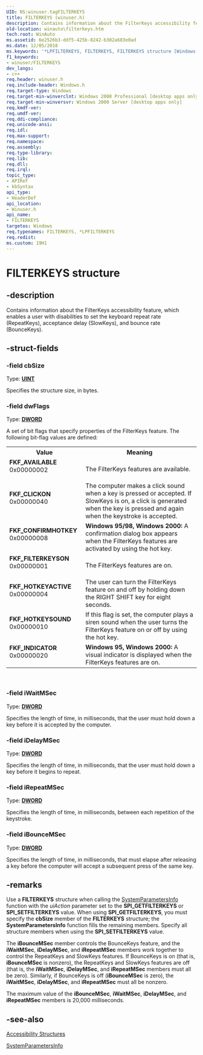 ```yaml
---
UID: NS:winuser.tagFILTERKEYS
title: FILTERKEYS (winuser.h)
description: Contains information about the FilterKeys accessibility feature, which enables a user with disabilities to set the keyboard repeat rate (RepeatKeys), acceptance delay (SlowKeys), and bounce rate (BounceKeys).
old-location: winauto\filterkeys.htm
tech.root: WinAuto
ms.assetid: 6e2526b3-ddf5-425b-8242-b302a683e0ad
ms.date: 12/05/2018
ms.keywords: '*LPFILTERKEYS, FILTERKEYS, FILTERKEYS structure [Windows Accessibility], FKF_AVAILABLE, FKF_CLICKON, FKF_CONFIRMHOTKEY, FKF_FILTERKEYSON, FKF_HOTKEYACTIVE, FKF_HOTKEYSOUND, FKF_INDICATOR, LPFILTERKEYS, LPFILTERKEYS structure pointer [Windows Accessibility], _win32_FILTERKEYS_str, msaa.filterkeys, tagFILTERKEYS, winauto.filterkeys, winuser/FILTERKEYS, winuser/LPFILTERKEYS'
f1_keywords:
- winuser/FILTERKEYS
dev_langs:
- c++
req.header: winuser.h
req.include-header: Windows.h
req.target-type: Windows
req.target-min-winverclnt: Windows 2000 Professional [desktop apps only]
req.target-min-winversvr: Windows 2000 Server [desktop apps only]
req.kmdf-ver: 
req.umdf-ver: 
req.ddi-compliance: 
req.unicode-ansi: 
req.idl: 
req.max-support: 
req.namespace: 
req.assembly: 
req.type-library: 
req.lib: 
req.dll: 
req.irql: 
topic_type:
- APIRef
- kbSyntax
api_type:
- HeaderDef
api_location:
- Winuser.h
api_name:
- FILTERKEYS
targetos: Windows
req.typenames: FILTERKEYS, *LPFILTERKEYS
req.redist: 
ms.custom: 19H1
---
```


# FILTERKEYS structure


## -description


Contains information about the FilterKeys accessibility feature, which enables a user with disabilities to set the keyboard repeat rate (RepeatKeys), acceptance delay (SlowKeys), and bounce rate (BounceKeys).
      


## -struct-fields




### -field cbSize

Type: <b><a href="https://docs.microsoft.com/windows/desktop/WinProg/windows-data-types">UINT</a></b>

Specifies the structure size, in bytes.


### -field dwFlags

Type: <b><a href="https://docs.microsoft.com/windows/desktop/WinProg/windows-data-types">DWORD</a></b>


A set of bit flags that specify properties of the FilterKeys feature. The following bit-flag values are defined:



<table>
<tr>
<th>Value</th>
<th>Meaning</th>
</tr>
<tr>
<td width="40%"><a id="FKF_AVAILABLE"></a><a id="fkf_available"></a><dl>
<dt><b>FKF_AVAILABLE</b></dt>
<dt>0x00000002</dt>
</dl>
</td>
<td width="60%">
The FilterKeys features are available.

</td>
</tr>
<tr>
<td width="40%"><a id="FKF_CLICKON"></a><a id="fkf_clickon"></a><dl>
<dt><b>FKF_CLICKON</b></dt>
<dt>0x00000040</dt>
</dl>
</td>
<td width="60%">
The computer makes a click sound when a key is pressed or accepted. If SlowKeys is on, a click is generated when the key is pressed and again when the keystroke is accepted.

</td>
</tr>
<tr>
<td width="40%"><a id="FKF_CONFIRMHOTKEY"></a><a id="fkf_confirmhotkey"></a><dl>
<dt><b>FKF_CONFIRMHOTKEY</b></dt>
<dt>0x00000008</dt>
</dl>
</td>
<td width="60%">
<b>Windows 95/98, Windows 2000:</b> A confirmation dialog box appears when the FilterKeys features are activated by using the hot key.

</td>
</tr>
<tr>
<td width="40%"><a id="FKF_FILTERKEYSON"></a><a id="fkf_filterkeyson"></a><dl>
<dt><b>FKF_FILTERKEYSON</b></dt>
<dt>0x00000001</dt>
</dl>
</td>
<td width="60%">
The FilterKeys features are on.

</td>
</tr>
<tr>
<td width="40%"><a id="FKF_HOTKEYACTIVE"></a><a id="fkf_hotkeyactive"></a><dl>
<dt><b>FKF_HOTKEYACTIVE</b></dt>
<dt>0x00000004</dt>
</dl>
</td>
<td width="60%">
The user can turn the FilterKeys feature on and off by holding down the RIGHT SHIFT key for eight seconds.

</td>
</tr>
<tr>
<td width="40%"><a id="FKF_HOTKEYSOUND"></a><a id="fkf_hotkeysound"></a><dl>
<dt><b>FKF_HOTKEYSOUND</b></dt>
<dt>0x00000010</dt>
</dl>
</td>
<td width="60%">
If this flag is set, the computer plays a siren sound when the user turns the FilterKeys feature on or off by using the hot key.

</td>
</tr>
<tr>
<td width="40%"><a id="FKF_INDICATOR"></a><a id="fkf_indicator"></a><dl>
<dt><b>FKF_INDICATOR</b></dt>
<dt>0x00000020</dt>
</dl>
</td>
<td width="60%">
<b>Windows 95, Windows 2000:</b> A visual indicator is displayed when the FilterKeys features are on.

</td>
</tr>
</table>
 


### -field iWaitMSec

Type: <b><a href="https://docs.microsoft.com/windows/desktop/WinProg/windows-data-types">DWORD</a></b>

Specifies the length of time, in milliseconds, that the user must hold down a key before it is accepted by the computer.


### -field iDelayMSec

Type: <b><a href="https://docs.microsoft.com/windows/desktop/WinProg/windows-data-types">DWORD</a></b>

Specifies the length of time, in milliseconds, that the user must hold down a key before it begins to repeat.


### -field iRepeatMSec

Type: <b><a href="https://docs.microsoft.com/windows/desktop/WinProg/windows-data-types">DWORD</a></b>

Specifies the length of time, in milliseconds, between each repetition of the keystroke.


### -field iBounceMSec

Type: <b><a href="https://docs.microsoft.com/windows/desktop/WinProg/windows-data-types">DWORD</a></b>

Specifies the length of time, in milliseconds, that must elapse after releasing a key before the computer will accept a subsequent press of the same key.


## -remarks



Use a <b>FILTERKEYS</b> structure when calling the <a href="https://docs.microsoft.com/windows/desktop/api/winuser/nf-winuser-systemparametersinfoa">SystemParametersInfo</a> function with the <i>uiAction</i> parameter set to the <b>SPI_GETFILTERKEYS</b> or <b>SPI_SETFILTERKEYS</b> value. When using <b>SPI_GETFILTERKEYS</b>, you must specify the <b>cbSize</b> member of the <b>FILTERKEYS</b> structure; the <b>SystemParametersInfo</b> function fills the remaining members. Specify all structure members when using the <b>SPI_SETFILTERKEYS</b> value.

The <b>iBounceMSec</b> member controls the BounceKeys feature, and the <b>iWaitMSec</b>, <b>iDelayMSec</b>, and <b>iRepeatMSec</b> members work together to control the RepeatKeys and SlowKeys features. If BounceKeys is on (that is, <b>iBounceMSec</b> is nonzero), the RepeatKeys and SlowKeys features are off (that is, the <b>iWaitMSec</b>, <b>iDelayMSec</b>, and <b>iRepeatMSec</b> members must all be zero). Similarly, if BounceKeys is off (<b>iBounceMSec</b> is zero), the <b>iWaitMSec</b>, <b>iDelayMSec</b>, and <b>iRepeatMSec</b> must all be nonzero.

The maximum value of the  <b>iBounceMSec</b>, <b>iWaitMSec</b>, <b>iDelayMSec</b>, and <b>iRepeatMSec</b> members is 20,000 milliseconds.




## -see-also




<a href="https://docs.microsoft.com/windows/desktop/WinAuto/accessibility-structures">Accessibility Structures</a>



<a href="https://docs.microsoft.com/windows/desktop/api/winuser/nf-winuser-systemparametersinfoa">SystemParametersInfo</a>
 

 

